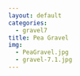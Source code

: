 ```yaml
---
layout: default
categories: 
  - gravel7
title: Pea Gravel
img: 
  - PeaGravel.jpg
  - gravel-7.1.jpg
---
```

